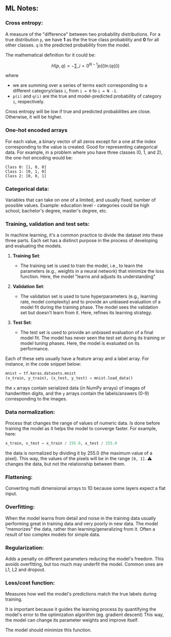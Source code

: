 ## ML Notes:

### Cross entropy:

A measure of the "difference" between two probability distributions.
For a true distribution `p`, we have
**1** as the the true class probability and **0** for all other classes.
`q` is the predicted probability from the model.

The mathematical definition for it could be:

$$ H(p, q) = -\sum\_{i=0}^{N-1} p(i) \ln(q(i)) $$

where

- we are summing over a series of terms each corresponding to a different category/class `i`,
  from `i = 0` to `i = N -1`.
- `p(i)` and `q(i)` are the true and model-predicted probability of category `i`, respectively.

Cross entropy will be low if true and predicted probabilities are close.
Otherwise, it will be higher.

### One-hot encoded arrays

For each value, a binary vector of all zeros except for a one at the index corresponding to the value is created. Good for representing categorical data.
For example, in a problem where you have three classes (0, 1, and 2), the one-hot encoding would be:

```
Class 0: [1, 0, 0]
Class 1: [0, 1, 0]
Class 2: [0, 0, 1]
```

### Categorical data:

Variables that can take on one of a limited, and usually fixed, number of possible values.
Example: education level - categories could be high school, bachelor's degree, master's degree, etc.

### Training, validation and test sets:

In machine learning, it's a common practice to divide the dataset into these three parts. Each set has a distinct purpose in the process of developing and evaluating the models.

1. **Training Set**:

   - The training set is used to train the model, i.e., to learn the parameters (e.g., weights in a neural network) that minimize the loss function. Here, the model "learns and adjusts its understanding"

2. **Validation Set**:

   - The validation set is used to tune hyperparameters (e.g., learning rate, model complexity) and to provide an unbiased evaluation of a model fit during the training phase. The model sees the validation set but doesn’t learn from it.
     Here, refines its learning strategy.

3. **Test Set**:
   - The test set is used to provide an unbiased evaluation of a final model fit. The model has never seen the test set during its training or model tuning phases.
     Here, the model is evaluated on its performance.

Each of these sets usually have a feature array and a label array. For instance, in the code snippet below:

```python
mnist = tf.keras.datasets.mnist
(x_train, y_train), (x_test, y_test) = mnist.load_data()
```

the `x` arrays contain serialized data (in NumPy arrays) of images of handwritten digits, and the `y` arrays contain the labels/answers (0-9) corresponding to the images.

### Data normalization:

Process that changes the range of values of numeric data. Is done before training the model as it helps the model to converge faster. For example, here:

```python
x_train, x_test = x_train / 255.0, x_test / 255.0
```

the data is normalized by dividing it by 255.0 (the maximum value of a pixel). This way, the values of the pixels will be in the range `[0, 1]`.
:warning: changes the data, but not the relationship between them.

### Flattening:

Converting multi dimensional arrays to 1D because some layers expect a flat input.

### Overfitting:

When the model learns from detail and noise in the training data usually performing great in training data and very poorly in new data. The model "memorizes" the data, rather than learning/generalizing from it. Often a result of too complex models for simple data.

### Regularization:

Adds a penalty on different parameters reducing the model's freedom.
This avoids overfitting, but too much may underfit the model. Common ones are L1, L2 and dropout.

### Loss/cost function:

Measures how well the model's predictions match the true labels during training.

It is important because it guides the learning process by quantifying
the model's error to the optimization algorithm (eg. gradient descent)
This way, the model can change its parameter weights and improve itself.

The model should minimize this function.
